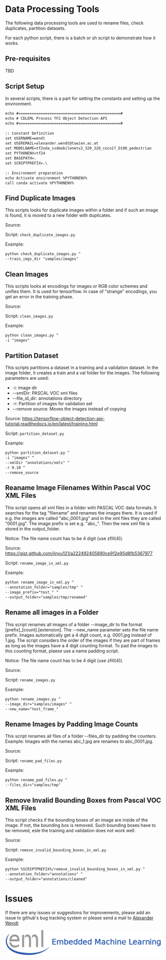 # Data Processing Tools
The following data processing tools are used to rename files, check duplicates, partition datasets.

For each python script, there is a batch or sh script to demonstrate how it works.

## Pre-requisites
TBD

## Script Setup
In several scripts, there is a part for setting the constants and setting up the environment. 

```shell
echo #==============================================#
echo # CDLEML Process TF2 Object Detection API
echo #==============================================#

:: Constant Definition
set USERNAME=wendt
set USEREMAIL=alexander.wendt@tuwien.ac.at
set MODELNAME=tf2oda_ssdmobilenetv2_320_320_coco17_D100_pedestrian
set PYTHONENV=tf24
set BASEPATH=.
set SCRIPTPREFIX=.\

:: Environment preparation
echo Activate environment %PYTHONENV%
call conda activate %PYTHONENV%
```

## Find Duplicate Images
This scripts looks for duplicate images within a folder and if such an image is found, it is moved to a new folder with duplicates.

Source: 

Script: `check_duplicate_images.py` 

Example: 
```shell
python check_duplicate_images.py ^
--train_imgs_dir "samples/images"
```

## Clean Images
This scripts looks at encodings for images or RGB color schemes and unifies them. It is used for tensorflow. In case of "strange" encodings, you get an error
in the training phase.

Source: 

Script: `clean_images.py` 

Example: 
```shell
python clean_images.py ^
-i "images"
```

## Partition Dataset
This scripts partitions a dataset in a training and a validation dataset. In the image folder, it creates a train and a val folder for the images.
The following parameters are used:
- -i: image dir
- --xmlDir: PASCAL VOC xml files
- --file_id_dir: annotations directory
- -r: Partition of images for validation set
- --remove source: Moves the images instead of copying

Source: https://tensorflow-object-detection-api-tutorial.readthedocs.io/en/latest/training.html

Script: `partition_dataset.py` 

Example: 
```shell
python partition_dataset.py ^
-i "images" ^
--xmlDir "annotations/xmls" ^
-r 0.10 ^
--remove_source
```

## Reaname Image Filenames Within Pascal VOC XML Files
This script opens all xml files in a folder with PASCAL VOC data formats. It searches for the tag "filename" and renames the images there. It is used if e.g. 
the images are called "abc_0001.jpg" and in the xml files they are called "0001.jpg". The image prefix is set e.g. "abc_". Then the new xml file is stored in
the output_folder. 

Notice: The file name count has to be 4 digit (use zfill(4)).

Source: https://gist.github.com/jinyu121/a222492405890ce912e95d8fb5367977

Script: `rename_image_in_xml.py` 

Example: 
```shell
python rename_image_in_xml.py ^
--annotation_folder="samples/tmp" ^
--image_prefix="test_" ^
--output_folder="samples/tmp/renamed"
```

## Rename all images in a Folder
This script renames all images of a folder --image_dir to the format [prefix]_[count].[extension]. The --new_name parameter sets the file name prefix. 
Images automatically get a 4 digit count, e.g. 0001.jpg instead of 1.jpg. The script considers the order of the images if they are part of frames as long 
as the images have a 4 digit counting format. To pad the images to this counting format, plaese use a name padding script.

Notice: The file name count has to be 4 digit (use zfill(4)).

Source: 

Script: `rename_images.py` 

Example: 
```shell
python rename_images.py ^
--image_dir="samples/images" ^
--new_name="test_frame_"
```

## Rename Images by Padding Image Counts
This script renames all files of a folder --files_dir by padding the counters. Example: Images with the names abc_1.jpg are renames to abc_0001.jpg.

Source:

Script: `rename_pad_files.py` 

Example: 
```shell
python rename_pad_files.py ^
--files_dir="samples/tmp"
```

## Remove Invalid Bounding Boxes from Pascal VOC XML Files
This script checks if the bounding boxes of an image are inside of the image. If not, the bounding box is removed. Such bounding boxes have to be removed, esle
the training and validation does not work well.

Source:

Script: `remove_invalid_bounding_boxes_in_xml.py` 

Example: 
```shell
python %SCRIPTPREFIX%/remove_invalid_bounding_boxes_in_xml.py ^
--annotation_folder="annotations" ^
--output_folder="annotations/cleaned"
```


# Issues
If there are any issues or suggestions for improvements, please add an issue to github's bug tracking system or please send a mail 
to [Alexander Wendt](mailto:alexander.wendt@tuwien.ac.at)

<div align="center">
  <img src="../../_img/eml_logo_and_text.png", width="500">
</div>

